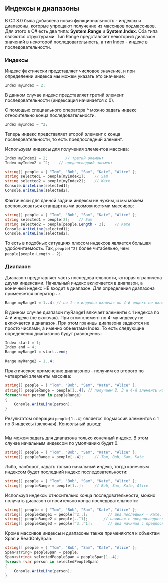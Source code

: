 ## Индексы и диапазоны

В C# 8.0 была добавлена новая функциональность - индексы и диапазоны, которые упрощают получение из массивов подмассивов. 
Для этого в C# есть два типа: **System.Range** и **System.Index**. Оба типа являются структурами. Тип Range представляет некоторый диапазон значений 
в некоторой последовательность, а тип Index - индекс в последовательности.

### Индексы

Индекс фактически представляет числовое значение, и при определении индекса мы можем указать это значение:

```cs
Index myIndex = 2;
```

В данном случае индекс представляет третий элемент последовательности (индексация начинается с 0).

С помощью специального оператора **^** можно задать индекс относительно конца последовательности.

```cs
Index myIndex = ^2;
```

Теперь индекс представляет второй элемент с конца последовательности, то есть предпоследний элемент.

Используем индексы для получения элементов массива:

```cs
Index myIndex1 = 2;        // третий элемент
Index myIndex2 = ^2;    // предпоследний элемент

string[] people = { "Tom", "Bob", "Sam", "Kate", "Alice" };
string selected1 = people[myIndex1];    // Sam
string selected2 = people[myIndex2];    // Kate
Console.WriteLine(selected1);   
Console.WriteLine(selected2);
```

Фактически для данной задачи индексы не нужны, и мы можем воспользоваться стандартными возможностями массивов:

```cs
string[] people = { "Tom", "Bob", "Sam", "Kate", "Alice" };
string selected1 = people[2];    // Sam
string selected2 = people[people.Length - 2];    // Kate
Console.WriteLine(selected1);   
Console.WriteLine(selected2);
```

То есть в подобных ситуациях плюсом индексов является большая удобочитаемость. Так, `people[^2]` более читабельно, чем `people[people.Length - 2]`.

### Диапазон

Диапазон представляет часть последовательности, которая ограничена двумя индексами. Начальный индекс включается в диапазон, а конечный индекс НЕ входит в диапазон. 
Для определения диапазона применяется оператор **..**:

```cs
Range myRange1 = 1..4; // по 1-го индекса включая по 4-й индекс не включая
```

В данном случае диапазон myRange1 влючает элементы с 1 индекса по 4-й индекс (не включая). При этом элемент по 4-му индексу не 
включается в диапазон. При этом границы диапазона задаются не просто числами, а именно объектами Index. То есть следующие определения диапазонов будут равноценны:

```cs
Index start = 1;
Index end = 4;
Range myRange1 = start..end;
            
Range myRange2 = 1..4;
```

Практическое применение диапазонов - получим со второго по четвертый элементы массива:

```cs
string[] people = { "Tom", "Bob", "Sam", "Kate", "Alice" };
string[] peopleRange = people[1..4]; // получаем 2, 3 и 4-й элементы из массива
foreach(var person in peopleRange)
{
    Console.WriteLine(person);
}
```

Результатом операции `people[1..4]` является подмассив элементов с 1 по 3 индексы (включая). Консольный вывод:

```

```

Мы можем задать для диапазона только конечный индекс. В этом случае начальным индексом по умолчанию будет 0.

```cs
string[] people = { "Tom", "Bob", "Sam", "Kate", "Alice" };
string[] peopleRange = people[..4];     // Tom, Bob, Sam, Kate
```

Либо, наоборот, задать только начальный индекс, тогда конечным индексом будет последний индекс последовательности:

```cs
string[] people = { "Tom", "Bob", "Sam", "Kate", "Alice" };
string[] peopleRange = people[1..];     // Bob, Sam, Kate, Alice
```

Используя индексы относительно конца последовательности, можно получать диапазон относительно конца последовательности:

```cs
string[] people = { "Tom", "Bob", "Sam", "Kate", "Alice" };
string[] peopleRange1 = people[^2..];         // два последних - Kate, Alice
string[] peopleRange2 = people[..^1];       // начиная с предпоследнего - Tom, Bob, Sam, Kate
string[] peopleRange3 = people[^3..^1];       // два начиная с предпоследнего - Sam, Kate
```

Кроме массивов индексы и диапазоны также применяются к объектам Span и ReadOnlySpan:

```cs
string[] people = { "Tom", "Bob", "Sam", "Kate", "Alice" };
Span<string> peopleSpan = people;
Span<string> selectedPeopleSpan = peopleSpan[1..4];
foreach (var person in selectedPeopleSpan)
{
    Console.WriteLine(person);
}
```

